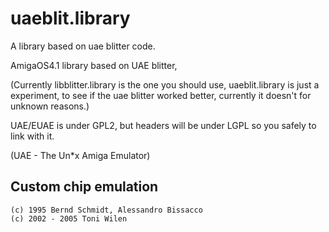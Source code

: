 # uaeblit.library
A library based on uae blitter code.

AmigaOS4.1 library based on UAE blitter, 

(Currently libblitter.library is the one you should use, uaeblit.library is just a experiment,
to see if the uae blitter worked better, currently it doesn't for unknown reasons.)

UAE/EUAE is under GPL2, but headers will be under LGPL so you safely to link with it.

(UAE - The Un*x Amiga Emulator)
  
## Custom chip emulation

    (c) 1995 Bernd Schmidt, Alessandro Bissacco
    (c) 2002 - 2005 Toni Wilen
